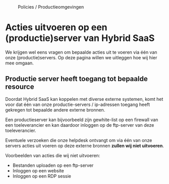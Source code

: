 <properties>
	<page>
		<title>Acties uitvoeren op een productieserver</title>
	</page>
	<menu>
		<position> Policies / Productieomgevingen </position> 
		<title>Acties uitvoeren</title>
	</menu>
</properties>

# Acties uitvoeren op een (productie)server van Hybrid SaaS #
We krijgen wel eens vragen om bepaalde acties uit te voeren via één van onze (productie)servers. Op deze pagina willen we uitleggen hoe wij hier mee omgaan.


## Productie server heeft toegang tot bepaalde resource ##

Doordat Hybrid SaaS kan koppelen met diverse externe systemen, komt het voor dat één van onze productie-servers / ip-adressen toegang heeft gekregen tot bepaalde andere externe bronnen.

<div class="info">
Een productieserver kan bijvoorbeeld zijn gewhite-list op een firewall van een toeleverancier en kan daardoor inloggen op de ftp-server van deze toeleverancier.
</div>

Eventuele verzoeken die onze helpdesk ontvangt om via één van onze servers acties uit voeren op deze externe bronnen **zullen wij niet uitvoeren**.

<div class="info">
Voorbeelden van acties die wij niet uitvoeren:

- Bestanden uploaden op een ftp-server
- Inloggen op een website
- Inloggen op een RDP sessie
</div>
